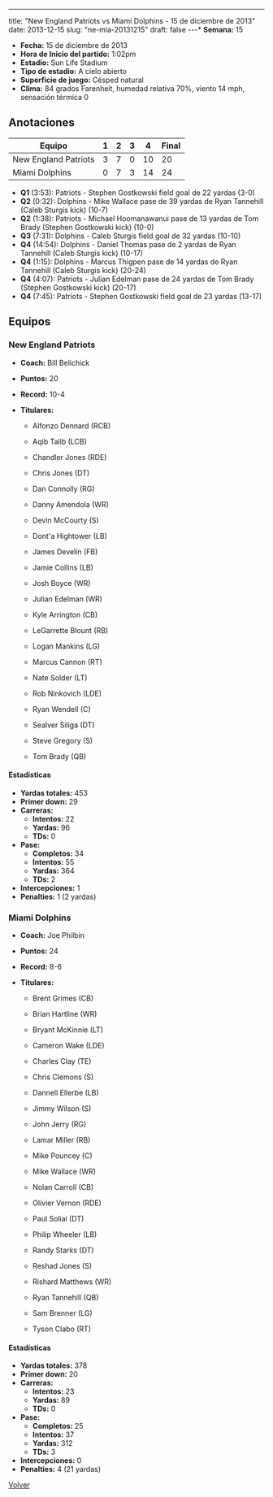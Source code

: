 ---
title: "New England Patriots vs Miami Dolphins - 15 de diciembre de 2013"
date: 2013-12-15
slug: "ne-mia-20131215"
draft: false
---* **Semana:** 15
* **Fecha:** 15 de diciembre de 2013
* **Hora de Inicio del partido:** 1:02pm
* **Estadio:** Sun Life Stadium
* **Tipo de estadio:** A cielo abierto
* **Superficie de juego:** Césped natural
* **Clima:** 84 grados Farenheit, humedad relativa 70%, viento 14 mph, sensación térmica 0




## Anotaciones
| Equipo | 1 | 2 | 3 | 4 | Final |
|--------|---|---|---|---|-------|
| New England Patriots  | 3 | 7 | 0 | 10  | 20 |
| Miami Dolphins  | 0 | 7 | 3 | 14  | 24 |
* **Q1** (3:53): Patriots - Stephen Gostkowski field goal de 22 yardas (3-0)
* **Q2** (0:32): Dolphins - Mike Wallace pase de 39 yardas de Ryan Tannehill (Caleb Sturgis kick) (10-7)
* **Q2** (1:38): Patriots - Michael Hoomanawanui pase de 13 yardas de Tom Brady (Stephen Gostkowski kick) (10-0)
* **Q3** (7:31): Dolphins - Caleb Sturgis field goal de 32 yardas (10-10)
* **Q4** (14:54): Dolphins - Daniel Thomas pase de 2 yardas de Ryan Tannehill (Caleb Sturgis kick) (10-17)
* **Q4** (1:15): Dolphins - Marcus Thigpen pase de 14 yardas de Ryan Tannehill (Caleb Sturgis kick) (20-24)
* **Q4** (4:07): Patriots - Julian Edelman pase de 24 yardas de Tom Brady (Stephen Gostkowski kick) (20-17)
* **Q4** (7:45): Patriots - Stephen Gostkowski field goal de 23 yardas (13-17)


## Equipos


### New England Patriots
* **Coach:** Bill Belichick
* **Puntos:** 20
* **Record:** 10-4
* **Titulares:** 

  * Alfonzo Dennard (RCB) 

  * Aqib Talib (LCB) 

  * Chandler Jones (RDE) 

  * Chris Jones (DT) 

  * Dan Connolly (RG) 

  * Danny Amendola (WR) 

  * Devin McCourty (S) 

  * Dont'a Hightower (LB) 

  * James Develin (FB) 

  * Jamie Collins (LB) 

  * Josh Boyce (WR) 

  * Julian Edelman (WR) 

  * Kyle Arrington (CB) 

  * LeGarrette Blount (RB) 

  * Logan Mankins (LG) 

  * Marcus Cannon (RT) 

  * Nate Solder (LT) 

  * Rob Ninkovich (LDE) 

  * Ryan Wendell (C) 

  * Sealver Siliga (DT) 

  * Steve Gregory (S) 

  * Tom Brady (QB) 

#### Estadísticas
* **Yardas totales:** 453
* **Primer down:** 29
* **Carreras:**
  * **Intentos:** 22
  * **Yardas:** 96
  * **TDs:** 0
* **Pase:**
  * **Completos:** 34
  * **Intentos:** 55
  * **Yardas:** 364
  * **TDs:** 2
* **Intercepciones:** 1
* **Penalties:** 1 (2 yardas)

### Miami Dolphins
* **Coach:** Joe Philbin
* **Puntos:** 24
* **Record:** 8-6
* **Titulares:** 

  * Brent Grimes (CB) 

  * Brian Hartline (WR) 

  * Bryant McKinnie (LT) 

  * Cameron Wake (LDE) 

  * Charles Clay (TE) 

  * Chris Clemons (S) 

  * Dannell Ellerbe (LB) 

  * Jimmy Wilson (S) 

  * John Jerry (RG) 

  * Lamar Miller (RB) 

  * Mike Pouncey (C) 

  * Mike Wallace (WR) 

  * Nolan Carroll (CB) 

  * Olivier Vernon (RDE) 

  * Paul Soliai (DT) 

  * Philip Wheeler (LB) 

  * Randy Starks (DT) 

  * Reshad Jones (S) 

  * Rishard Matthews (WR) 

  * Ryan Tannehill (QB) 

  * Sam Brenner (LG) 

  * Tyson Clabo (RT) 

#### Estadísticas
* **Yardas totales:** 378
* **Primer down:** 20
* **Carreras:**
  * **Intentos:** 23
  * **Yardas:** 89
  * **TDs:** 0
* **Pase:**
  * **Completos:** 25
  * **Intentos:** 37
  * **Yardas:** 312
  * **TDs:** 3
* **Intercepciones:** 0
* **Penalties:** 4 (21 yardas)


[Volver](/historia/2013)
